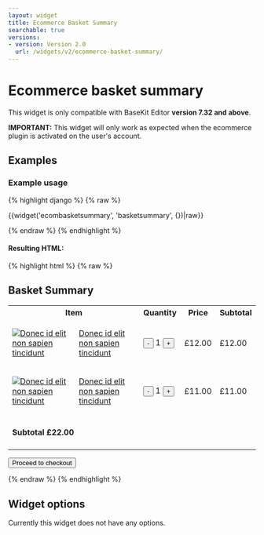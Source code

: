 ```yaml
---
layout: widget
title: Ecommerce Basket Summary
searchable: true
versions:
- version: Version 2.0
  url: /widgets/v2/ecommerce-basket-summary/
---
```


# Ecommerce basket summary

This widget is only compatible with BaseKit Editor **version 7.32 and above**.

**IMPORTANT:** This widget will only work as expected when the ecommerce plugin is activated on the user's account.

## Examples

### Example usage

{% highlight django %}
{% raw %}

  {{widget('ecombasketsummary', 'basketsummary', {})|raw}}

{% endraw %}
{% endhighlight %}

#### Resulting HTML:

{% highlight html %}
{% raw %}

<div id="page-zones__main-widgets__basketsummary" data-name="ecombasketsummary" class="widget  widget--zone-widget">
  <div class="bk-ecombasketsummary  ecombasketsummary  widget__ecombasketsummary">
    <section class="summary-section  ecombasketsummary__summary-section">
      <h2 class="summary-title  ecombasketsummary__summary-title">Basket Summary</h2>
      <table class="summary-table  table  ecombasketsummary__summary-table">
        <tbody class="summary-body  ecombasketsummary__summary-body">
          <tr class="table-row  table-row--heading  ecombasketsummary__table-row">
            <th class="cell  cell--header  ecombasketsummary__cell" scope="col" colspan="2">Item</th>
            <th class="cell  cell--header  ecombasketsummary__cell" scope="col" colspan="1">Quantity</th>
            <th class="cell  cell--header  ecombasketsummary__cell" scope="col" colspan="1">Price</th>
            <th class="cell  cell--header  ecombasketsummary__cell" scope="col" colspan="1">Subtotal</th>
          </tr>
          <tr class="table-row  ecombasketsummary__table-row">
            <td class="cell  cell--image  ecombasketsummary__cell">
              <a class="summary-item-link  ecombasketsummary__summary-item-link" href="/store/product/Bag" style="background-repeat: no-repeat;background-image:url('//placehold.it/2250x800')">
              <img class="image  image--thumb  ecombasketsummary__image" src="//placehold.it/2250x800" alt="Donec id elit non sapien tincidunt">
              </a>
            </td>
            <td class="cell  cell--title  ecombasketsummary__cell">
              <p class="summary-item-title  ecombasketsummary__summary-item-title">
                <a class="summary-item-link  ecombasketsummary__summary-item-link" href="/store/product/Bag">Donec id elit non sapien tincidunt</a>
              </p>
            </td>
            <td class="cell  cell--quantity  ecombasketsummary__cell">
              <div class="quantity-wrap  ecombasketsummary__quantity-wrap">
                <input class="quantity-minus  button  button--quantity  ecombasketsummary__quantity-minus  js-remove" type="button" value="-" data-ref="1">
                <span class="quantity-field  ecombasketsummary__quantity-field">1</span>
                <input class="quantity-plus  button  button--quantity  ecombasketsummary__quantity-plus  js-add" type="button" value="+" data-ref="1">
              </div>
            </td>
            <td class="cell  cell--price  ecombasketsummary__cell">
              <p class="summary-item-price  ecombasketsummary__summary-item-price">£12.00</p>
            </td>
            <td class="cell  cell--total  ecombasketsummary__cell">
              <p class="summary-item-total  ecombasketsummary__summary-item-total">£12.00</p>
            </td>
          </tr>
          <tr class="table-row  ecombasketsummary__table-row">
            <td class="cell  cell--image  ecombasketsummary__cell">
              <a class="summary-item-link  ecombasketsummary__summary-item-link" href="/store/product/Bag" style="background-repeat: no-repeat;background-image:url('//placehold.it/300x100')">
              <img class="image  image--thumb  ecombasketsummary__image" src="//placehold.it/300x100" alt="Donec id elit non sapien tincidunt">
              </a>
            </td>
            <td class="cell  cell--title  ecombasketsummary__cell">
              <p class="summary-item-title  ecombasketsummary__summary-item-title">
                <a class="summary-item-link  ecombasketsummary__summary-item-link" href="/store/product/Bag">Donec id elit non sapien tincidunt</a>
              </p>
            </td>
            <td class="cell  cell--quantity  ecombasketsummary__cell">
              <div class="quantity-wrap  ecombasketsummary__quantity-wrap">
                <input class="quantity-minus  button  button--quantity  ecombasketsummary__quantity-minus  js-remove" type="button" value="-" data-ref="2">
                <span class="quantity-field  ecombasketsummary__quantity-field">1</span>
                <input class="quantity-plus  button  button--quantity  ecombasketsummary__quantity-plus  js-add" type="button" value="+" data-ref="2">
              </div>
            </td>
            <td class="cell  cell--price  ecombasketsummary__cell">
              <p class="summary-item-price  ecombasketsummary__summary-item-price">£11.00</p>
            </td>
            <td class="cell  cell--total  ecombasketsummary__cell">
              <p class="summary-item-total  ecombasketsummary__summary-item-total">£11.00</p>
            </td>
          </tr>
          <tr class="table-row  table-row--order-total  ecombasketsummary__table-row">
            <td colspan="5" class="cell  cell--order-total  ecombasketsummary__cell">
              <h4 class="order-total  ecombasketsummary__order-total">Subtotal <span class="total-value  ecombasketsummary__total-value">£22.00</span></h4>
            </td>
          </tr>
        </tbody>
      </table>
      <form class="summary-form  form  ecombasketsummary__summary-form" action="" method="post">
        <input type="hidden" name="cartId" value="">
        <input type="hidden" name="storeRef" value="18">
        <input type="hidden" name="storeUrl" value="http:///store">
        <input class="input  button  button--submit  ecombasketsummary__input" type="submit" value="Proceed to checkout">
      </form>
    </section>
  </div>
</div>

{% endraw %}
{% endhighlight %}

## Widget options

Currently this widget does not have any options.
